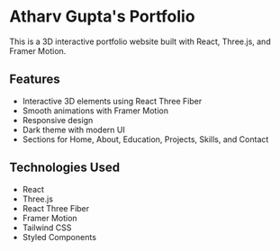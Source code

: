 # Atharv Gupta's Portfolio

This is a 3D interactive portfolio website built with React, Three.js, and Framer Motion.

## Features

- Interactive 3D elements using React Three Fiber
- Smooth animations with Framer Motion
- Responsive design
- Dark theme with modern UI
- Sections for Home, About, Education, Projects, Skills, and Contact

## Technologies Used

- React
- Three.js
- React Three Fiber
- Framer Motion
- Tailwind CSS
- Styled Components
